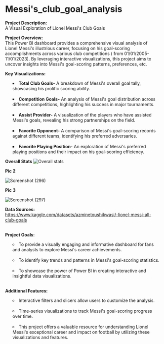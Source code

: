 # Messi's_club_goal_analysis 
<b>Project Description:</b> <br>A Visual Exploration of Lionel Messi's Club Goals

<b>Project Overview:</b><br>
This Power BI dashboard provides a comprehensive visual analysis of Lionel Messi's illustrious career, focusing on his goal-scoring accomplishments across various club competitions ( from 01/01/2005-11/01/2023). By leveraging interactive visualizations, this project aims to uncover insights into Messi's goal-scoring patterns, preferences, etc.

<b>Key Visualizations:</b><br>
<ul style="list-style-type: square; list-style-position: inside;">
<p><li><b>Total Club Goals-</b> A breakdown of Messi's overall goal tally, showcasing his prolific scoring ability.</li><br>
<li><b>Competition Goals-</b> An analysis of Messi's goal distribution across different competitions, highlighting his success in major tournaments.</li><br>
<li><b>Assist Provider-</b> A visualization of the players who have assisted Messi's goals, revealing his strong partnerships on the field.</li><br>
<li><b>Favorite Opponent-</b> A comparison of Messi's goal-scoring records against different teams, identifying his preferred adversaries.</li><br>
<li><b>Favorite Playing Position-</b> An exploration of Messi's preferred playing positions and their impact on his goal-scoring efficiency.</li><p>
</ul>
<b>Overall Stats</b>
<img src="https://github-production-user-asset-6210df.s3.amazonaws.com/177759397/376108222-327bbd7e-4794-4975-9364-c9b69f239033.png?X-Amz-Algorithm=AWS4-HMAC-SHA256&X-Amz-Credential=AKIAVCODYLSA53PQK4ZA%2F20241014%2Fus-east-1%2Fs3%2Faws4_request&X-Amz-Date=20241014T044103Z&X-Amz-Expires=300&X-Amz-Signature=d9ec614ac57344de6c8f97d8e6c4ce51b71b11425b2880f310d63bff0dd7656f&X-Amz-SignedHeaders=host" alt="Overall stats">

<b> Pic 2 </b>

![Screenshot (296)](https://github.com/user-attachments/assets/9a62328c-4610-478c-83e1-6752bc394c81)

<b> Pic 3 </b>



![Screenshot (297)](https://github.com/user-attachments/assets/cb7d5a5a-8c8d-4c00-9fa3-1cc54fc0a951)

<b>Data Sources:<br></b> https://www.kaggle.com/datasets/azminetoushikwasi/-lionel-messi-all-club-goals<br><br>


<b>Project Goals:</b><br>
<ul style="list-style-type: circle; list-style-position: inside;">
<li>To provide a visually engaging and informative dashboard for fans and analysts to explore Messi's career achievements.</li><br>
<li>To identify key trends and patterns in Messi's goal-scoring statistics.</li><br>
<li>To showcase the power of Power BI in creating interactive and insightful data visualizations.</li><br>
</ul>

<b>Additional Features:</b><br>
<ul style="list-style-type: circle; list-style-position: inside;">
<li>Interactive filters and slicers allow users to customize the analysis.</li><br>
<li>Time-series visualizations to track Messi's goal-scoring progress over time.</li><br>
<li>This project offers a valuable resource for understanding Lionel Messi's exceptional career and impact on football by utilizing these visualizations and features.</li><br>
</ul>
